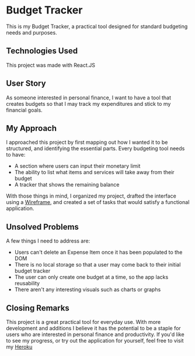 # Budget Tracker
This is my Budget Tracker, a practical tool designed for standard budgeting needs and purposes.

## Technologies Used
This project was made with React.JS

## User Story
As someone interested in personal finance, I want to have a tool that creates budgets so that I may track my expenditures and stick to my financial goals.

## My Approach
I approached this project by first mapping out how I wanted it to be structured, and identifying the essential parts. Every budgeting tool needs to have:
- A section where users can input their monetary limit 
- The ability to list what items and services will take away from their budget
- A tracker that shows the remaining balance

With those things in mind, I organized my project, drafted the interface using a [Wireframe](https://wireframe.cc/hWXRm3), and created a set of tasks that would satisfy a functional application.


## Unsolved Problems
A few things I need to address are:
- Users can't delete an Expense Item once it has been populated to the DOM
- There is no local storage so that a user may come back to their initial budget tracker
- The user can only create one budget at a time, so the app lacks reusability
- There aren't any interesting visuals such as charts or graphs

## Closing Remarks
This project is a great practical tool for everyday use. With more development and additions I believe it has the potential to be a staple for users who are interested in personal finance and productivity. If you'd like to see my progress, or try out the application for yourself, feel free to visit my [Heroku](https://budget-app-cg.herokuapp.com/)

